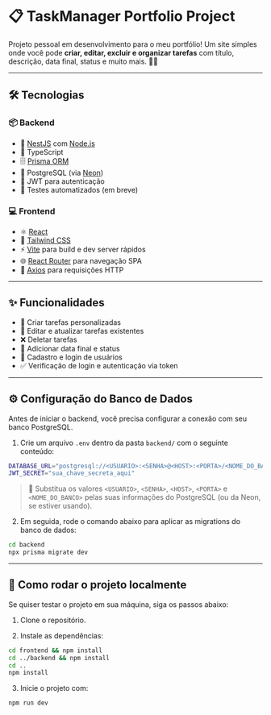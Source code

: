 # 📋 TaskManager Portfolio Project

Projeto pessoal em desenvolvimento para o meu portfólio! Um site simples onde você pode **criar, editar, excluir e organizar tarefas** com título, descrição, data final, status e muito mais. 💼✅

---

## 🛠 Tecnologias

### 📦 Backend
- 🚀 [NestJS](https://nestjs.com/) com [Node.js](https://nodejs.org/)
- 🧠 TypeScript
- 🗄 [Prisma ORM](https://www.prisma.io/)
- 🐘 PostgreSQL (via [Neon](https://neon.tech/))
- 🔐 JWT para autenticação
- 🧪 Testes automatizados (em breve)

### 💻 Frontend
- ⚛️ [React](https://reactjs.org/)
- 💨 [Tailwind CSS](https://tailwindcss.com/)
- ⚡️ [Vite](https://vitejs.dev/) para build e dev server rápidos
- 🌐 [React Router](https://reactrouter.com/) para navegação SPA
- 📡 [Axios](https://axios-http.com/) para requisições HTTP

---

## ✨ Funcionalidades

- 📌 Criar tarefas personalizadas
- 📝 Editar e atualizar tarefas existentes
- ❌ Deletar tarefas
- 📅 Adicionar data final e status
- 🔐 Cadastro e login de usuários
- ✅ Verificação de login e autenticação via token

---

## ⚙️ Configuração do Banco de Dados

Antes de iniciar o backend, você precisa configurar a conexão com seu banco PostgreSQL.

1. Crie um arquivo `.env` dentro da pasta `backend/` com o seguinte conteúdo:

```bash
DATABASE_URL="postgresql://<USUARIO>:<SENHA>@<HOST>:<PORTA>/<NOME_DO_BANCO>?schema=public"
JWT_SECRET="sua_chave_secreta_aqui"
```

> 🔁 Substitua os valores `<USUARIO>`, `<SENHA>`, `<HOST>`, `<PORTA>` e `<NOME_DO_BANCO>` pelas suas informações do PostgreSQL (ou da Neon, se estiver usando).

2. Em seguida, rode o comando abaixo para aplicar as migrations do banco de dados:

```bash
cd backend
npx prisma migrate dev
```

---

## 🧪 Como rodar o projeto localmente

Se quiser testar o projeto em sua máquina, siga os passos abaixo:

1. Clone o repositório.

2. Instale as dependências:

```bash
cd frontend && npm install
cd ../backend && npm install
cd ..
npm install
```

3. Inicie o projeto com:

```bash
npm run dev
```